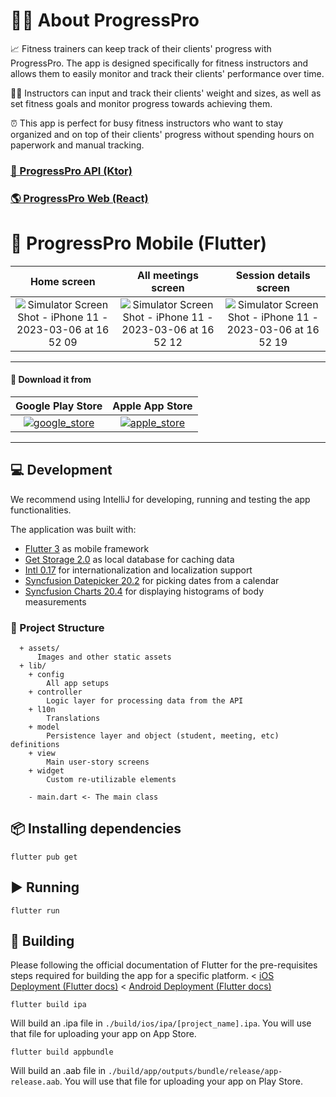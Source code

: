 # 💪🏽 About ProgressPro

📈 Fitness trainers can keep track of their clients' progress with ProgressPro. The app is designed specifically for fitness instructors and allows them to easily monitor and track their clients' performance over time.

🏋🏽 Instructors can input and track their clients' weight and sizes, as well as set fitness goals and monitor progress towards achieving them.

⏰ This app is perfect for busy fitness instructors who want to stay organized and on top of their clients' progress without spending hours on paperwork and manual tracking.

### [🚀 ProgressPro API (Ktor)](https://github.com/hopingsteam/ProgressPro-API)
### [🌎 ProgressPro Web (React)](https://github.com/hopingsteam/ProgressPro-Web)

# 📱 ProgressPro Mobile (Flutter)

Home screen                |  All meetings screen      | Session details screen
:-------------------------:|:-------------------------:|:-------------------------:
![Simulator Screen Shot - iPhone 11 - 2023-03-06 at 16 52 09](https://user-images.githubusercontent.com/11734201/223145571-504aae63-82cd-4de0-890f-4fa2672fef46.png)  |  ![Simulator Screen Shot - iPhone 11 - 2023-03-06 at 16 52 12](https://user-images.githubusercontent.com/11734201/223145578-9ced644d-04d1-45ca-96f9-47970a202d16.png)  |  ![Simulator Screen Shot - iPhone 11 - 2023-03-06 at 16 52 19](https://user-images.githubusercontent.com/11734201/223145586-374bd931-8c9d-4e57-a6ae-b055c66fbd61.png)

----
#### 💾 Download it from

Google Play Store          |  Apple App Store      |
:-------------------------:|:----------------------:
[![google_store](https://user-images.githubusercontent.com/11734201/224337224-49da8a33-1822-4180-ad46-506dd98ee1a8.png)](https://play.google.com/store/apps/details?id=com.tpnindustries.progressp)   |   [![apple_store](https://user-images.githubusercontent.com/11734201/224337220-ab05546b-069e-4085-a76f-cabf5794922c.png)](https://apps.apple.com/app/progress-pro/id6446066882)

----

## 💻 Development

We recommend using IntelliJ for developing, running and testing the app functionalities.

The application was built with:

- [Flutter 3](https://github.com/flutter/flutter) as mobile framework
- [Get Storage 2.0](https://github.com/InsertKoinIO/koin) as local database for caching data
- [Intl 0.17](https://github.com/dart-lang/intl) for internationalization and localization support
- [Syncfusion Datepicker 20.2](https://pub.dev/packages/syncfusion_flutter_datepicker) for picking dates from a calendar
- [Syncfusion Charts 20.4](https://pub.dev/packages/syncfusion_flutter_charts) for displaying histograms of body measurements

### 📁 Project Structure

      + assets/
          Images and other static assets
      + lib/
        + config
            All app setups
        + controller
            Logic layer for processing data from the API
        + l10n
            Translations
        + model
            Persistence layer and object (student, meeting, etc) definitions
        + view
            Main user-story screens
        + widget
            Custom re-utilizable elements

        - main.dart <- The main class

## 📦 Installing dependencies

    flutter pub get

## ▶️ Running

    flutter run

## 🔨 Building

Please following the official documentation of Flutter for the pre-requisites steps required for building the
app for a specific platform.
< [iOS Deployment (Flutter docs)](https://docs.flutter.dev/deployment/ios)
< [Android Deployment (Flutter docs)](https://docs.flutter.dev/deployment/android)


    flutter build ipa

Will build an .ipa file in `./build/ios/ipa/[project_name].ipa`. You will use that file for uploading your app
on App Store.

    flutter build appbundle

Will build an .aab file in `./build/app/outputs/bundle/release/app-release.aab`. You will use that file for uploading
your app on Play Store.
